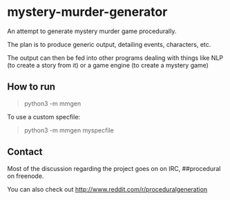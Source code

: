 mystery-murder-generator
========================

An attempt to generate mystery murder game procedurally.

The plan is to produce generic output, detailing events, characters, etc.

The output can then be fed into other programs dealing with things like NLP (to create a story from it) or a game engine (to create a mystery game)

How to run
----------
> python3 -m mmgen

To use a custom specfile:
> python3 -m mmgen myspecfile


Contact
-------

Most of the discussion regarding the project goes on on IRC, \#\#procedural on freenode.

You can also check out http://www.reddit.com/r/proceduralgeneration
